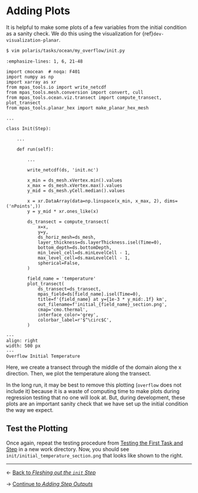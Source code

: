 # Adding Plots

It is helpful to make some plots of a few variables from the initial condition
as a sanity check.  We do this using the visualization for
{ref}`dev-visualization-planar`.

```bash
$ vim polaris/tasks/ocean/my_overflow/init.py
```
```{code-block} python
:emphasize-lines: 1, 6, 21-48

import cmocean  # noqa: F401
import numpy as np
import xarray as xr
from mpas_tools.io import write_netcdf
from mpas_tools.mesh.conversion import convert, cull
from mpas_tools.ocean.viz.transect import compute_transect, plot_transect
from mpas_tools.planar_hex import make_planar_hex_mesh

...

class Init(Step):

    ...

    def run(self):

        ...

        write_netcdf(ds, 'init.nc')

        x_min = ds_mesh.xVertex.min().values
        x_max = ds_mesh.xVertex.max().values
        y_mid = ds_mesh.yCell.median().values

        x = xr.DataArray(data=np.linspace(x_min, x_max, 2), dims=('nPoints',))
        y = y_mid * xr.ones_like(x)

        ds_transect = compute_transect(
            x=x,
            y=y,
            ds_horiz_mesh=ds_mesh,
            layer_thickness=ds.layerThickness.isel(Time=0),
            bottom_depth=ds.bottomDepth,
            min_level_cell=ds.minLevelCell - 1,
            max_level_cell=ds.maxLevelCell - 1,
            spherical=False,
        )

        field_name = 'temperature'
        plot_transect(
            ds_transect=ds_transect,
            mpas_field=ds[field_name].isel(Time=0),
            title=f'{field_name} at y={1e-3 * y_mid:.1f} km',
            out_filename=f'initial_{field_name}_section.png',
            cmap='cmo.thermal',
            interface_color='grey',
            colorbar_label=r'$^\circ$C',
        )
```

```{figure} images/overflow_init.png
---
align: right
width: 500 px
---
Overflow Initial Temperature
```

Here, we create a transect through the middle of the domain along the x
direction. Then, we plot the temperature along the transect.

In the long run, it may be best to remove this plotting (`overflow` does not
include it) because it is a waste of computing time to make plots during
regression testing that no one will look at.  But, during development, these
plots are an important sanity check that we have set up the initial condition
the way we expect.

## Test the Plotting

Once again, repeat the testing procedure from
[Testing the First Task and Step](testing_first_task.md) in a new work
directory. Now, you should see `init/initial_temperature_section.png` that
looks like shown to the right.

---

← [Back to *Fleshing out the `init` Step*](fleshing_out_step.md)

→ [Continue to *Adding Step Outputs*](adding_outputs.md)
